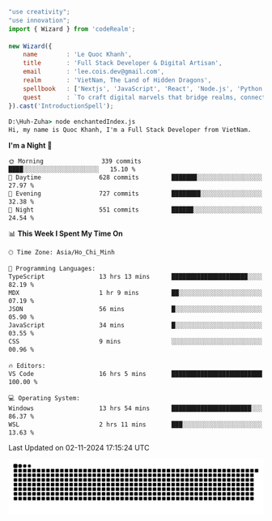 <!--x axis divider-->

```js 
"use creativity";
"use innovation";
import { Wizard } from 'codeRealm';

new Wizard({
    name        : 'Le Quoc Khanh',
    title       : 'Full Stack Developer & Digital Artisan',
    email       : 'lee.cois.dev@gmail.com',
    realm       : 'VietNam, The Land of Hidden Dragons',
    spellbook   : ['Nextjs', 'JavaScript', 'React', 'Node.js', 'Python', 'Django', 'Cloud Services'],
    quest       : `To craft digital marvels that bridge realms, connect cultures, and bring imagination to life.`,
}).cast('IntroductionSpell');
```

```cmd
D:\Huh-Zuha> node enchantedIndex.js
Hi, my name is Quoc Khanh, I'm a Full Stack Developer from VietNam.
```
<!--START_SECTION:waka-->
**I'm a Night 🦉** 

```text
🌞 Morning                339 commits         ████░░░░░░░░░░░░░░░░░░░░░   15.10 % 
🌆 Daytime                628 commits         ███████░░░░░░░░░░░░░░░░░░   27.97 % 
🌃 Evening                727 commits         ████████░░░░░░░░░░░░░░░░░   32.38 % 
🌙 Night                  551 commits         ██████░░░░░░░░░░░░░░░░░░░   24.54 % 
```


📊 **This Week I Spent My Time On** 

```text
🕑︎ Time Zone: Asia/Ho_Chi_Minh

💬 Programming Languages: 
TypeScript               13 hrs 13 mins      █████████████████████░░░░   82.19 % 
MDX                      1 hr 9 mins         ██░░░░░░░░░░░░░░░░░░░░░░░   07.19 % 
JSON                     56 mins             █░░░░░░░░░░░░░░░░░░░░░░░░   05.90 % 
JavaScript               34 mins             █░░░░░░░░░░░░░░░░░░░░░░░░   03.55 % 
CSS                      9 mins              ░░░░░░░░░░░░░░░░░░░░░░░░░   00.96 % 

🔥 Editors: 
VS Code                  16 hrs 5 mins       █████████████████████████   100.00 % 

💻 Operating System: 
Windows                  13 hrs 54 mins      ██████████████████████░░░   86.37 % 
WSL                      2 hrs 11 mins       ███░░░░░░░░░░░░░░░░░░░░░░   13.63 % 
```


 Last Updated on 02-11-2024 17:15:24 UTC
<!--END_SECTION:waka-->
<picture>
  <source media="(prefers-color-scheme: dark)" srcset="https://raw.githubusercontent.com/leecois/leecois/output/github-contribution-grid-snake-dark.svg">
  <source media="(prefers-color-scheme: light)" srcset="https://raw.githubusercontent.com/leecois/leecois/output/github-contribution-grid-snake.svg">
  <img alt="github contribution grid snake animation" src="https://raw.githubusercontent.com/leecois/leecois/output/github-contribution-grid-snake.svg">
</picture>
